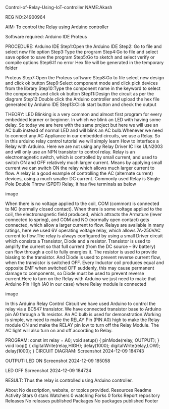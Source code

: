 Control-of-Relay-Using-IoT-controller
NAME:Akash

REG NO:24900964

AIM:
To control the Relay using Arduino controller

Software required:
Arduino IDE
Proteus

PROCEDURE:
Arduino IDE
Step1:Open the Arduino IDE
Step2: Go to file and select new file option
Step3:Type the program
Step4:Go to file and select save option to save the program
Step5:Go to sketch and select verify or compile options
Step6:If no error Hex file will be generated in the temporary folder

Proteus
Step7:Open the Proteus software
Step8:Go to file select new design and click ok button
Step9:Select component mode and click pick devices from the library
Step10:Type the component name in the keyword to select the components and click ok button
Step11:Design the circuit as per the diagram
Step12:Double click the Arduino controller and upload the hex file generated by Arduino IDE
Step13:Click start button and check the output

THEORY:
LED Blinking is a very common and almost first program for every embedded learner or beginner. In which we blink an LED with having some delay. So today we are here with the same project but here we will use an AC bulb instead of normal LED and will blink an AC bulb.Whenever we need to connect any AC Appliance in our embedded circuits, we use a Relay. So in this arduino relay control tutorial we will simply learn How to interface a Relay with Arduino. Here we are not using any Relay Driver IC like ULN2003 and will only use an NPN transistor to control relay. Relay is an electromagnetic switch, which is controlled by small current, and used to switch ON and OFF relatively much larger current. Means by applying small current we can switch ON the relay which allows much larger current to flow. A relay is a good example of controlling the AC (alternate current) devices, using a much smaller DC current. Commonly used Relay is Single Pole Double Throw (SPDT) Relay, it has five terminals as below

image

When there is no voltage applied to the coil, COM (common) is connected to NC (normally closed contact). When there is some voltage applied to the coil, the electromagnetic field produced, which attracts the Armature (lever connected to spring), and COM and NO (normally open contact) gets connected, which allow a larger current to flow. Relays are available in many ratings, here we used 6V operating voltage relay, which allows 7A-250VAC current to flow.The relay is always configured by using a small Driver circuit which consists a Transistor, Diode and a resistor. Transistor is used to amplify the current so that full current (from the DC source – 9v battery) can flow through a coil to fully energies it. The resistor is used to provide biasing to the transistor. And Diode is used to prevent reverse current flow, when the transistor is switched OFF. Every Inductor coil produces equal and opposite EMF when switched OFF suddenly, this may cause permanent damage to components, so Diode must be used to prevent reverse current.Here to turn on the Relay with Arduino we just need to make that Arduino Pin High (A0 in our case) where Relay module is connected

image

In this Arduino Relay Control Circuit we have used Arduino to control the relay via a BC547 transistor. We have connected transistor base to Arduino pin A0 through a 1k resistor. An AC bulb is used for demonstration.Working is simple, we need to make the RELAY Pin (PIN A0) high to make the Relay module ON and make the RELAY pin low to turn off the Relay Module. The AC light will also turn on and off according to Relay.

PROGRAM:
const int relay = A0; 
void setup() {
  pinMode(relay, OUTPUT);
}
void loop() {
  digitalWrite(relay,HIGH);
  delay(1000);
  digitalWrite(relay,LOW);
  delay(1000);
}
CIRCUIT DIAGRAM:
Screenshot 2024-12-09 184743

OUTPUT:
LED ON
Screenshot 2024-12-09 185058

LED OFF
Screenshot 2024-12-09 184724

RESULT:
Thus the relay is controlled using Arduino controller.

About
No description, website, or topics provided.
Resources
 Readme
 Activity
Stars
 0 stars
Watchers
 0 watching
Forks
 0 forks
Report repository
Releases
No releases published
Packages
No packages published
Footer
